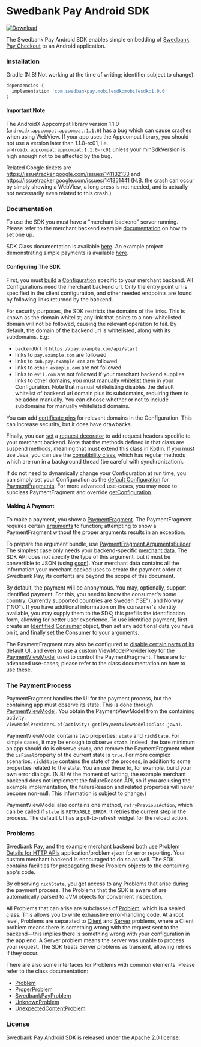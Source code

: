 # Swedbank Pay Android SDK

[![Download](https://api.bintray.com/packages/swedbankpay/swedbank-pay-sdk-android/swedbank-pay-sdk-android/images/download.svg?version=1.0.0-beta01) ](https://bintray.com/swedbankpay/swedbank-pay-sdk-android/swedbank-pay-sdk-android/1.0.0-beta01/link)

The Swedbank Pay Android SDK enables simple embedding of [Swedbank Pay Checkout](https://developer.payex.com/xwiki/wiki/developer/view/Main/ecommerce/payex-checkout) to an Android application.

### Installation

Gradle (N.B! Not working at the time of writing; identifier subject to change):
```gradle
dependencies {
  implementation 'com.swedbankpay.mobilesdk:mobilesdk:1.0.0'
}
```

#### Important Note

The AndroidX Appcompat library version 1.1.0 (`androidx.appcompat:appcompat:1.1.0`) has a bug which can cause crashes when using WebView. If your app uses the Appcompat library, you should not use a version later than 1.1.0-rc01, i.e. `androidx.appcompat:appcompat:1.1.0-rc01` unless your minSdkVersion is high enough not to be affected by the bug.

Related Google tickets are https://issuetracker.google.com/issues/141132133 and https://issuetracker.google.com/issues/141351441 (N.B. the crash can occur by simply showing a WebView, a long press is not needed, and is actually not necessarily even related to this crash.)

### Documentation

To use the SDK you must have a "merchant backend" server running. Please refer to the merchant backend example [documentation](https://github.com/SwedbankPay/swedbank-pay-sdk-mobile-example-merchant) on how to set one up.

SDK Class documentation is available [here](https://qvik-payex-dev.s3.eu-north-1.amazonaws.com/dokka/sdk/index.html). An example project demonstrating simple payments is available [here](https://github.com/SwedbankPay/swedbank-pay-sdk-android-example-app).

#### Configuring The SDK

First, you must [build](https://qvik-payex-dev.s3.eu-north-1.amazonaws.com/dokka/sdk/com.swedbankpay.mobilesdk/-configuration/-builder/index.html) a [Configuration](https://qvik-payex-dev.s3.eu-north-1.amazonaws.com/dokka/sdk/com.swedbankpay.mobilesdk/-configuration/index.html) specific to your merchant backend. All Configurations need the merchant backend url. Only the entry point url is specified in the client configuration, and other needed endpoints are found by following links returned by the backend.

For security purposes, the SDK restricts the domains of the links. This is known as the domain whitelist; any link that points to a non-whitelisted domain will not be followed, causing the relevant operation to fail. By default, the domain of the backend url is whitelisted, along with its subdomains. E.g:
 - `backendUrl` is `https://pay.example.com/api/start`
 - links to `pay.example.com` are followed
 - links to `sub.pay.example.com` are followed
 - links to `other.example.com` are not followed
 - links to `evil.com` are not followed
If your merchant backend supplies links to other domains, you must [manually whitelist](https://qvik-payex-dev.s3.eu-north-1.amazonaws.com/dokka/sdk/com.swedbankpay.mobilesdk/-configuration/-builder/whitelist-domain.html) them in your Configuration. Note that manual whitelisting disables the default whitelist of backend url domain plus its subdomains, requiring them to be added manually. You can choose whether or not to include subdomains for manually whitelisted domains.

You can add [certificate pins](https://qvik-payex-dev.s3.eu-north-1.amazonaws.com/dokka/sdk/com.swedbankpay.mobilesdk/-configuration/-builder/pin-certificates.html) for relevant domains in the Configuration. This can increase security, but it does have drawbacks.

Finally, you can [set](https://qvik-payex-dev.s3.eu-north-1.amazonaws.com/dokka/sdk/com.swedbankpay.mobilesdk/-configuration/-builder/request-decorator.html) a [request decorator](https://qvik-payex-dev.s3.eu-north-1.amazonaws.com/dokka/sdk/com.swedbankpay.mobilesdk/-request-decorator/index.html) to add request headers specific to your merchant backend. Note that the methods defined in that class are suspend methods, meaning that must extend this class in Kotlin. If you must use Java, you can use the [comatibility class](https://qvik-payex-dev.s3.eu-north-1.amazonaws.com/dokka/sdk/com.swedbankpay.mobilesdk/-request-decorator-compat/index.html), which has regular methods which are run in a background thread (be careful with synchronization).

If do not need to dynamically change your Configuration at run time, you can simply set your Configuration as the [default Configuration](https://qvik-payex-dev.s3.eu-north-1.amazonaws.com/dokka/sdk/com.swedbankpay.mobilesdk/-payment-fragment/default-configuration.html) for [PaymentFragments](https://qvik-payex-dev.s3.eu-north-1.amazonaws.com/dokka/sdk/com.swedbankpay.mobilesdk/-payment-fragment/index.html). For more advanced use-cases, you may need to subclass PaymentFragment and override [getConfiguration](https://qvik-payex-dev.s3.eu-north-1.amazonaws.com/dokka/sdk/com.swedbankpay.mobilesdk/-payment-fragment/get-configuration.html).

#### Making A Payment

To make a payment, you show a [PaymentFragment](https://qvik-payex-dev.s3.eu-north-1.amazonaws.com/dokka/sdk/com.swedbankpay.mobilesdk/-payment-fragment/index.html). The PaymentFragment requires certain [arguments](https://developer.android.com/reference/androidx/fragment/app/Fragment.html#setArguments(android.os.Bundle)) to function; attempting to show a PaymentFragment without the proper arguments results in an exception.

To prepare the argument bundle, use [PaymentFragment.ArgumentsBuilder](https://qvik-payex-dev.s3.eu-north-1.amazonaws.com/dokka/sdk/com.swedbankpay.mobilesdk/-payment-fragment/-arguments-builder/index.html). The simplest case only needs your backend-specific [merchant data](https://qvik-payex-dev.s3.eu-north-1.amazonaws.com/dokka/sdk/com.swedbankpay.mobilesdk/-payment-fragment/-arguments-builder/merchant-data.html). The SDK API does not specify the type of this argument, but it must be convertible to JSON (using [gson](https://github.com/google/gson)). Your merchant data contains all the information your merchant backed uses to create the payment order at Swedbank Pay; its contents are beyond the scope of this document.

By default, the payment will be anonymous. You may, optionally, support identified payment. For this, you need to know the consumer's home country. Currently supported countries are Sweden ("SE"), and Norway ("NO"). If you have additional information on the consumer's identity available, you may supply them to the SDK; this prefills the identification form, allowing for better user experience. To use identified payment, first create an [Identified](https://qvik-payex-dev.s3.eu-north-1.amazonaws.com/dokka/sdk/com.swedbankpay.mobilesdk/-consumer/-identified/index.html) [Consumer](https://qvik-payex-dev.s3.eu-north-1.amazonaws.com/dokka/sdk/com.swedbankpay.mobilesdk/-consumer/index.html) object, then set any additional data you have on it, and finally [set](https://qvik-payex-dev.s3.eu-north-1.amazonaws.com/dokka/sdk/com.swedbankpay.mobilesdk/-payment-fragment/-arguments-builder/consumer.html) the Consumer to your arguments.

The PaymentFragment may also be configured to [disable certain parts of its default UI](https://qvik-payex-dev.s3.eu-north-1.amazonaws.com/dokka/sdk/com.swedbankpay.mobilesdk/-payment-fragment/-arguments-builder/set-enabled-default-u-i.html), and even to use a custom ViewModelProvider key for the [PaymentViewModel](https://qvik-payex-dev.s3.eu-north-1.amazonaws.com/dokka/sdk/com.swedbankpay.mobilesdk/-payment-view-model/index.html) used to control the PaymentFragment. These are for advanced use-cases; please refer to the class documentation on how to use these.

### The Payment Process

PaymentFragment handles the UI for the payment process, but the containing app must observe its state. This is done through [PaymentViewModel](https://qvik-payex-dev.s3.eu-north-1.amazonaws.com/dokka/sdk/com.swedbankpay.mobilesdk/-payment-view-model/index.html). You obtain the PaymentViewModel from the containing activity:
`ViewModelProviders.of(activity).get(PaymentViewModel::class.java)`.

PaymentViewModel contains two properties: `state` and `richState`. For simple cases, it may be enough to observe `state`. Indeed, the bare minimum an app should do is observe `state`, and remove the PaymentFragment when the `isFinal`property of the current state is `true`. For more complex scenarios, `richState` contains the state of the process, in addition to some properties related to the state. You an use these to, for example, build your own error dialogs. (N.B! At the moment of writing, the example merchant backend does not implement the failureReason API, so if you are using the example implementation, the failureReason and related properties will never become non-null. This information is subject to change.)

PaymentViewModel also contains one method, `retryPreviousAction`, which can be called if `state` is `RETRYABLE_ERROR`. It retries the current step in the process. The default UI has a pull-to-refresh widget for the reload action.

### Problems

Swedbank Pay, and the example merchant backend both use [Problem Details for HTTP APIs](https://tools.ietf.org/html/rfc7807) application/problem+json for error reporting. Your custom merchant backend is encouraged to do so as well. The SDK contains facilities for propagating these Problem objects to the containing app's code.

By observing `richState`, you get access to any Problems that arise during the payment process. The Problems that the SDK is aware of are automatically parsed to JVM objects for convenient inspection.

All Problems that can arise are subclasses of [Problem](https://qvik-payex-dev.s3.eu-north-1.amazonaws.com/dokka/sdk/com.swedbankpay.mobilesdk/-problem/index.html), which is a sealed class. This allows you to write exhaustive error-handling code. At a root level, Problems are separated to [Client](https://qvik-payex-dev.s3.eu-north-1.amazonaws.com/dokka/sdk/com.swedbankpay.mobilesdk/-problem/-client/index.html) and [Server](https://qvik-payex-dev.s3.eu-north-1.amazonaws.com/dokka/sdk/com.swedbankpay.mobilesdk/-problem/-server/index.html) problems, where a Client problem means there is something wrong with the request sent to the backend—this implies there is something wrong with your configuration in the app end. A Server problem means the server was unable to process your request. The SDK treats Server problems as transient, allowing retries if they occur.

There are also some interfaces for Problems with common elements. Please refer to the class documentation:
 - [Problem](https://qvik-payex-dev.s3.eu-north-1.amazonaws.com/dokka/sdk/com.swedbankpay.mobilesdk/-problem/index.html)
 - [ProperProblem](https://qvik-payex-dev.s3.eu-north-1.amazonaws.com/dokka/sdk/com.swedbankpay.mobilesdk/-proper-problem/index.html)
 - [SwedbankPayProblem](https://qvik-payex-dev.s3.eu-north-1.amazonaws.com/dokka/sdk/com.swedbankpay.mobilesdk/-swedbank-pay-problem/index.html)
 - [UnknownProblem](https://qvik-payex-dev.s3.eu-north-1.amazonaws.com/dokka/sdk/com.swedbankpay.mobilesdk/-unknown-problem/index.html)
 - [UnexpectedContentProblem](https://qvik-payex-dev.s3.eu-north-1.amazonaws.com/dokka/sdk/com.swedbankpay.mobilesdk/-unexpected-content-problem/index.html)

### License

Swedbank Pay Android SDK is released under the [Apache 2.0 license](LICENSE).
